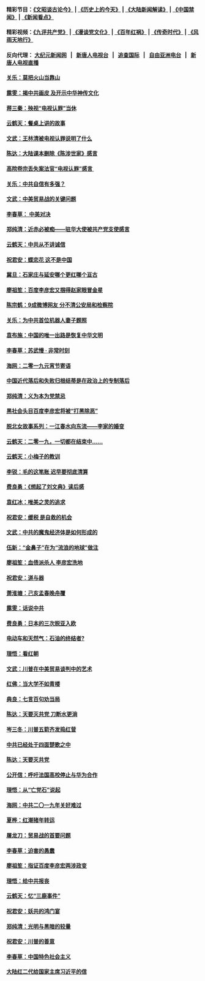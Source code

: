 #### 精彩节目：[《文昭谈古论今》](http://155.138.205.71/wenzhao) | [《历史上的今天》](http://155.138.205.71/today-in-history) | [《大陆新闻解读》](http://155.138.205.71/ntdtv-comedy) | [《中国禁闻》](http://155.138.205.71/ntdtv-news) | [《新闻看点》](http://155.138.205.71/news-insight) 

 #### 精彩视频：[《九评共产党》](http://155.138.205.71:10000/videos/jiuping) | [《漫谈党文化》](http://155.138.205.71:10000/videos/mtdwh) | [《百年红祸》](http://155.138.205.71:10000/videos/bnhh) | [《传奇时代》](http://155.138.205.71:10000/videos/legend) | [《风雨天地行》](http://155.138.205.71:10000/videos/fytdx) 

 #### 反向代理： [大纪元新闻网](http://155.138.205.71:10080/) &nbsp;&nbsp;|&nbsp;&nbsp; [新唐人电视台](http://155.138.205.71:8000/) &nbsp;&nbsp;|&nbsp;&nbsp; [追查国际](http://155.138.205.71:10010/) &nbsp;&nbsp;|&nbsp;&nbsp; [自由亚洲电台](http://155.138.205.71:9800/) &nbsp;&nbsp;|&nbsp;&nbsp; [新唐人电视直播](http://155.138.205.71/) 

#### [关乐：莫把火山当靠山](../pages/nsc993/n11068995.md?t=02250937) 

#### [露雯：揭中共画皮 及开示中华神传文化](../pages/nsc993/n11068776.md?t=02250937) 

#### [蒋三秦：殃视“电视认罪”当休](../pages/nsc993/n11068739.md?t=02250937) 

#### [云鹤天：餐桌上讲的故事](../pages/nsc993/n11068720.md?t=02250937) 

#### [文武：王林清被电视认罪说明了什么](../pages/nsc993/n11067393.md?t=02250937) 

#### [陈达：大陆课本删除《陈涉世家》感言](../pages/nsc993/n11067375.md?t=02250937) 

#### [高院卷宗丢失案法官“电视认罪”感言 ](../pages/nsc993/n11067361.md?t=02250937) 

#### [关乐：中共自信有多强？](../pages/nsc993/n11067379.md?t=02250937) 

#### [文武：中美贸易战的关键问题](../pages/nsc993/n11065557.md?t=02250937) 

#### [李春草： 中美对决](../pages/nsc993/n11065537.md?t=02250937) 

#### [郑纯清：近赤必被痴——驻华大使被共产党支使感言](../pages/nsc993/n11065483.md?t=02250937) 

#### [云鹤天：中共从不讲诚信](../pages/nsc993/n11063425.md?t=02250937) 

#### [祝君安：蝶恋花  这不是中国](../pages/nsc993/n11063384.md?t=02250937) 

#### [冀旦：石家庄与延安哪个更红哪个亘古](../pages/nsc993/n11061823.md?t=02250937) 

#### [廖祖笙：百度李彦宏又掴得赵家眼冒金星](../pages/nsc993/n11061663.md?t=02250937) 

#### [陈宗鹤：9成微博网友 分不清公安局和检察院](../pages/nsc993/n11061221.md?t=02250937) 

#### [关乐：为中共首位机器人妻子题照](../pages/nsc993/n11059584.md?t=02250937) 

#### [袁布施：中国的唯一出路是恢复中华文明](../pages/nsc993/n11059626.md?t=02250937) 

#### [李春草：苏武慢 · 非常时刻](../pages/nsc993/n11059601.md?t=02250937) 

#### [海网：二零一九元宵节寄语](../pages/nsc993/n11059559.md?t=02250937) 

#### [中国近代落后和失败归根结蒂是在政治上的专制落后](../pages/nsc993/n11059492.md?t=02250937) 

#### [郑纯清：义为本为党禁忌](../pages/nsc993/n11059333.md?t=02250937) 

#### [黑社会头目百度李彦宏将被“打黑除恶”](../pages/nsc993/n11059139.md?t=02250937) 

#### [脱北女故事系列：一江春水向东流——李家的婚变](../pages/nsc993/n11058783.md?t=02250937) 

#### [云鹤天：二零一九，一切都在结束中……](../pages/nsc993/n11058695.md?t=02250937) 

#### [云鹤天：小梅子的教训](../pages/nsc993/n11058601.md?t=02250937) 

#### [李锐：毛的这笔账 迟早要彻底清算](../pages/nsc993/n11054514.md?t=02250937) 

#### [费良勇：《想起了刘文典》读后感](../pages/nsc993/n11054408.md?t=02250937) 

#### [袁红冰：唯美之灵的追求](../pages/nsc993/n11052800.md?t=02250937) 

#### [祝君安：缓税 是自救的机会](../pages/nsc993/n11052714.md?t=02250937) 

#### [文武：中共的魔鬼经济体是如何形成的](../pages/nsc993/n11051908.md?t=02250937) 

#### [伍新：“金鼻子”在为“流浪的地球”做注](../pages/nsc993/n11051603.md?t=02250937) 

#### [廖祖笙：血债派杀人 李彦宏洗地](../pages/nsc993/n11051397.md?t=02250937) 

#### [祝君安：道与器](../pages/nsc993/n11050653.md?t=02250937) 

#### [萧淮塘：己亥孟春晚舟覆](../pages/nsc993/n11050615.md?t=02250937) 

#### [露雯：话说中共](../pages/nsc993/n11050549.md?t=02250937) 

#### [费良勇：日本的三次脱亚入欧](../pages/nsc993/n11050067.md?t=02250937) 

#### [电动车和天然气：石油的终结者?](../pages/nsc993/n11047401.md?t=02250937) 

#### [理悟：看红朝](../pages/nsc993/n11047368.md?t=02250937) 

#### [文武：川普在中美贸易谈判中的艺术](../pages/nsc993/n11047216.md?t=02250937) 

#### [红佛：当大学不如青楼](../pages/nsc993/n11046910.md?t=02250937) 

#### [典良：七言百句劝当局](../pages/nsc993/n11046467.md?t=02250937) 

#### [陈达：天要灭共党 刀断水更淌](../pages/nsc993/n11045758.md?t=02250937) 

#### [岑三冬：川普五箭齐发捣红营](../pages/nsc993/n11045729.md?t=02250937) 

#### [中共已经处于四面楚歌之中](../pages/nsc993/n11044959.md?t=02250937) 

#### [陈达：天要灭共党](../pages/nsc993/n11043924.md?t=02250937) 

#### [公开信：呼吁法国高校停止与华为合作](../pages/nsc993/n11042967.md?t=02250937) 

#### [理悟：从“亡党石”说起](../pages/nsc993/n11042524.md?t=02250937) 

#### [海网：中共二〇一九年关好难过](../pages/nsc993/n11041415.md?t=02250937) 

#### [夏桦：红潮猪年转运](../pages/nsc993/n11041337.md?t=02250937) 

#### [屠龙刀：贸易战的首要问题](../pages/nsc993/n11040283.md?t=02250937) 

#### [李春草：迫害的愚蠢](../pages/nsc993/n11036601.md?t=02250937) 

#### [廖祖笙：指证百度李彦宏两涉政变](../pages/nsc993/n11036579.md?t=02250937) 

#### [理悟：给中共报丧](../pages/nsc993/n11036501.md?t=02250937) 

#### [云鹤天：忆“三鹿事件”](../pages/nsc993/n11036466.md?t=02250937) 

#### [祝君安：妖共的鸿门宴](../pages/nsc993/n11035387.md?t=02250937) 

#### [郑纯清：光明与黑暗的较量](../pages/nsc993/n11035337.md?t=02250937) 

#### [祝君安：川普的善意](../pages/nsc993/n11032077.md?t=02250937) 

#### [李春草：中国特色社会主义](../pages/nsc993/n11032132.md?t=02250937) 

#### [大陆红二代给国家主席习近平的信](../pages/nsc993/n11031995.md?t=02250937) 

